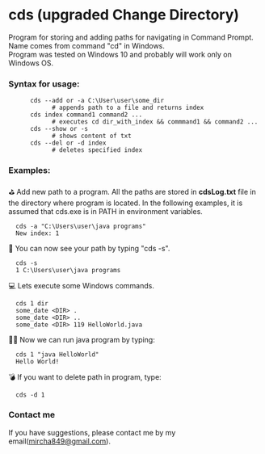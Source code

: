 # cds (upgraded Change Directory) 
Program for storing and adding paths for navigating in Command Prompt. Name comes from command "cd" in Windows.  
Program was tested on Windows 10 and probably will work only on Windows OS.
### Syntax for usage:
```
      cds --add or -a C:\User\user\some_dir
            # appends path to a file and returns index
      cds index command1 command2 ...
            # executes cd dir_with_index && commmand1 && command2 ...
      cds --show or -s
            # shows content of txt
      cds --del or -d index
            # deletes specified index
```
### Examples:  
⛳ Add new path to a program. All the paths are stored in **cdsLog.txt** file in the directory where program is located. In the following examples, it is assumed that cds.exe is in PATH in environment variables.   

```
  cds -a "C:\Users\user\java programs"  
  New index: 1
```
👀 You can now see your path by typing "cds -s".
```
  cds -s
  1 C:\Users\user\java programs
```
💻 Lets execute some Windows commands.
```
  cds 1 dir
  some_date <DIR> .
  some_date <DIR> ..
  some_date <DIR> 119 HelloWorld.java
```
🏃‍♂️ Now we can run java program by typing:
```
  cds 1 "java HelloWorld"
  Hello World!
```
💣 If you want to delete path in program, type:
```
  cds -d 1 
```
### Contact me
If you have suggestions, please contact me by my email(mircha849@gmail.com).

